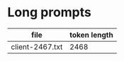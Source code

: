 # Long prompts

|      file       | token length |
| --------------- | ------------ |
| client-2467.txt | 2468         |

